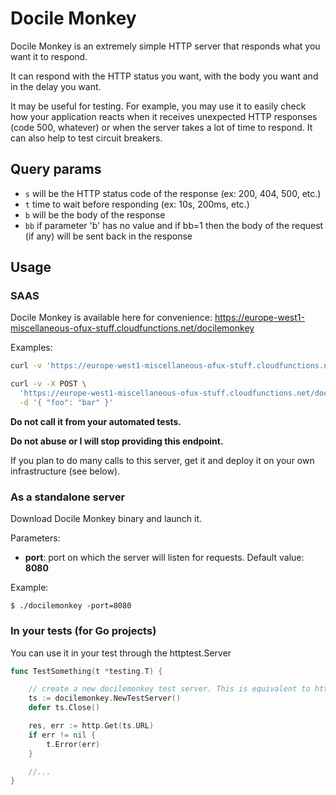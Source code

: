 # Docile Monkey

Docile Monkey is an extremely simple HTTP server that responds what you want it to respond.

It can respond with the HTTP status you want, with the body you want and in the delay you want.

It may be useful for testing.
For example, you may use it to easily check how your application reacts when it receives unexpected HTTP responses (code 500, whatever)
or when the server takes a lot of time to respond.
It can also help to test circuit breakers.

## Query params

- `s` will be the HTTP status code of the response (ex: 200, 404, 500, etc.)
- `t` time to wait before responding (ex: 10s, 200ms, etc.)
- `b` will be the body of the response
- `bb` if parameter 'b' has no value and if bb=1 then the body of the request (if any) will be sent back in the response

## Usage

### SAAS

Docile Monkey is available here for convenience: https://europe-west1-miscellaneous-ofux-stuff.cloudfunctions.net/docilemonkey

Examples: 
```sh
curl -v 'https://europe-west1-miscellaneous-ofux-stuff.cloudfunctions.net/docilemonkey?s=418&t=20ms'

curl -v -X POST \
  'https://europe-west1-miscellaneous-ofux-stuff.cloudfunctions.net/docilemonkey?s=418&t=20ms&bb=1' \
  -d '{ "foo": "bar" }'
```

**Do not call it from your automated tests.**

**Do not abuse or I will stop providing this endpoint.**

If you plan to do many calls to this server, get it and deploy it on your own infrastructure (see below).

### As a standalone server

Download Docile Monkey binary and launch it.

Parameters:
- **port**: port on which the server will listen for requests. Default value: **8080**

Example:

```
$ ./docilemonkey -port=8080
```

### In your tests (for Go projects)

You can use it in your test through the httptest.Server

```go
func TestSomething(t *testing.T) {

    // create a new docilemonkey test server. This is equivalent to httptest.NewServer(http.HandlerFunc(docilemonkey.Handler))
	ts := docilemonkey.NewTestServer()
	defer ts.Close()

	res, err := http.Get(ts.URL)
	if err != nil {
		t.Error(err)
	}

    //...
}
```


